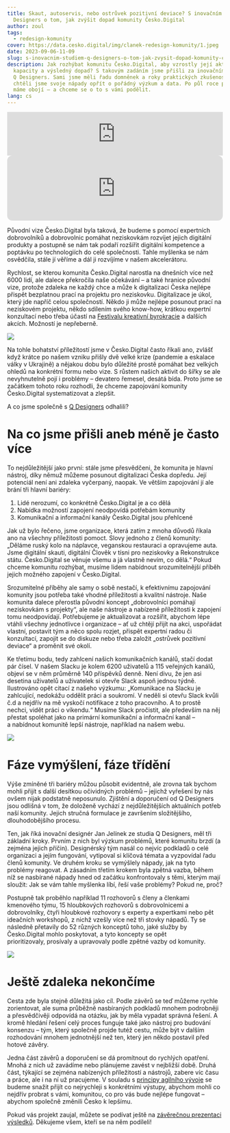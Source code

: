 ```yaml
---
title: Skaut, autoservis, nebo ostrůvek pozitivní deviace? S inovačním studiem Q
  Designers o tom, jak zvýšit dopad komunity Česko.Digital
author: zoul
tags:
  - redesign-komunity
cover: https://data.cesko.digital/img/clanek-redesign-komunity/1.jpeg
date: 2023-09-06-11-09
slug: s-inovacnim-studiem-q-designers-o-tom-jak-zvysit-dopad-komunity-cesko-digital
description: Jak rozhýbat komunitu Česko.Digital, aby vzrostly její aktivní
  kapacity a výsledný dopad? S takovým zadáním jsme přišli za inovačním studiem
  Q Designers. Sami jsme měli řadu domněnek a roky praktických zkušeností, ale
  chtěli jsme svoje nápady opřít o pořádný výzkum a data. Po půl roce práce teď
  máme obojí – a chceme se o to s vámi podělit.
lang: cs
---
```

<iframe src="https://podcasters.spotify.com/pod/show/poslouchatdigital/embed/episodes/S-inovanm-studiem-Q-Designers-o-tom--jak-zvit-dopad-komunity-esko-Digital-e287bfk" height="102px" width="100%" frameborder="0" scrolling="no"></iframe>

<iframe style="border-radius:12px" src="https://open.spotify.com/embed/episode/5nJvwl4X5MdMXJIaK6PoTf?utm_source=generator&theme=0" width="100%" height="152" frameBorder="0" allowfullscreen="" allow="autoplay; clipboard-write; encrypted-media; fullscreen; picture-in-picture" loading="lazy"></iframe>



Původní vize Česko.Digital byla taková, že budeme s pomocí expertních dobrovolníků a dobrovolnic pomáhat neziskovkám rozvíjet jejich digitální produkty a postupně se nám tak podaří rozšířit digitální kompetence a poptávku po technologiích do celé společnosti. Tahle myšlenka se nám osvědčila, stále jí věříme a dál ji rozvíjíme v našem akcelerátoru.

Rychlost, se kterou komunita Česko.Digital narostla na dnešních více než 6000 lidí, ale dalece překročila naše očekávání – a také hranice původní vize, protože zdaleka ne každý chce a může k digitalizaci Česka nejlépe přispět bezplatnou prací na projektu pro neziskovku. Digitalizace je úkol, který jde napříč celou společností. Někdo ji může nejlépe posunout prací na neziskovém projektu, někdo sdílením svého know-how, krátkou expertní konzultací nebo třeba účastí na [Festivalu kreativní byrokracie](https://blog.cesko.digital/2023/08/festival-kreativni-byrokracie-odvazni-urednici-a-inovace-pro-lepsi-stat) a dalších akcích. Možností je nepřeberně.

![](https://data.cesko.digital/img/clanek-redesign-komunity/3.jpeg)

Na tohle bohatství příležitostí jsme v Česko.Digital často říkali ano, zvlášť když krátce po našem vzniku přišly dvě velké krize (pandemie a eskalace války v Ukrajině) a nějakou dobu bylo důležité prostě pomáhat bez velkých ohledů na konkrétní formu nebo vize. S růstem našich aktivit do šířky se ale nevyhnutelně pojí i problémy – devatero řemesel, desátá bída. Proto jsme se začátkem tohoto roku rozhodli, že chceme zapojování komunity Česko.Digital systematizovat a zlepšit.

A co jsme společně s [Q Designers](https://www.qdesigners.co) odhalili?

# Na co jsme přišli aneb méně je často více

To nejdůležitější jako první: stále jsme přesvědčeni, že komunita je hlavní nástroj, díky němuž můžeme posunout digitalizaci Česka dopředu. Její potenciál není ani zdaleka vyčerpaný, naopak. Ve větším zapojování jí ale brání tři hlavní bariéry:

1. Lidé nerozumí, co konkrétně Česko.Digital je a co dělá
2. Nabídka možností zapojení neodpovídá potřebám komunity
3. Komunikační a informační kanály Česko.Digital jsou přehlcené

Jak už bylo řečeno, jsme organizace, která zatím z mnoha důvodů říkala ano na všechny příležitosti pomoct. Slovy jednoho z členů komunity: „Děláme ruský kolo na náplavce, veganskou restauraci a opravujeme auta. Jsme digitální skauti, digitální Člověk v tísni pro neziskovky a Rekonstrukce státu. Česko.Digital se věnuje všemu a já vlastně nevím, co dělá.“ Pokud chceme komunitu rozhýbat, musíme lidem nabídnout srozumitelnější příběh jejich možného zapojení v Česko.Digital.

Srozumitelné příběhy ale samy o sobě nestačí, k efektivnímu zapojování komunity jsou potřeba také vhodné příležitosti a kvalitní nástroje. Naše komunita dalece přerostla původní koncept „dobrovolníci pomáhají neziskovkám s projekty“, ale naše nástroje a nabízené příležitosti k zapojení tomu neodpovídají. Potřebujeme je aktualizovat a rozšířit, abychom lépe vtáhli všechny jednotlivce i organizace – ať už chtějí přijít na akci, uspořádat vlastní, postavit tým a něco spolu rozjet, přispět expertní radou či konzultací, zapojit se do diskuze nebo třeba založit „ostrůvek pozitivní deviace“ a proměnit své okolí.

Ke třetímu bodu, tedy zahlcení našich komunikačních kanálů, stačí dodat pár čísel. V našem Slacku je kolem 6200 uživatelů a 115 veřejných kanálů, objeví se v něm průměrně 140 příspěvků denně. Není divu, že jen asi desetina uživatelů a uživatelek si otevře Slack aspoň jednou týdně. Ilustrováno opět citací z našeho výzkumu: „Komunikace na Slacku je zahlcující, nedokážu oddělit práci a soukromí. V neděli si otevřu Slack kvůli č.d a nejdřív na mě vyskočí notifikace z toho pracovního. A to prostě nechci, vidět práci o víkendu.“ Musíme Slack pročistit, ale především na něj přestat spoléhat jako na primární komunikační a informační kanál – a nabídnout komunitě lepší nástroje, například na našem webu.

![](https://data.cesko.digital/img/clanek-redesign-komunity/2.jpeg)

# Fáze vymýšlení, fáze třídění

Výše zmíněné tři bariéry můžou působit evidentně, ale zrovna tak bychom mohli přijít s další desítkou očividných problémů – jejichž vyřešení by nás ovšem nijak podstatně neposunulo. Zjištění a doporučení od Q Designers jsou odlišná v tom, že doloženě vychází z nejdůležitějších aktuálních potřeb naší komunity. Jejich stručná formulace je završením složitějšího, dlouhodobějšího procesu.

Ten, jak říká inovační designér Jan Jelínek ze studia Q Designers, měl tři základní kroky. Prvním z nich byl výzkum problémů, které komunitu brzdí (a zejména jejich příčin). Designérský tým nasál co nejvíc podkladů o celé organizaci a jejím fungování, vytipoval si klíčová témata a vyzpovídal řadu členů komunity. Ve druhém kroku se vymýšlely nápady, jak na tyto problémy reagovat. A zásadním třetím krokem byla zpětná vazba, během níž se nasbírané nápady hned od začátku konfrontovaly s těmi, kterým mají sloužit: Jak se vám tahle myšlenka líbí, řeší vaše problémy? Pokud ne, proč?

Postupně tak proběhlo například 11 rozhovorů s členy a členkami kmenového týmu, 15 hloubkových rozhovorů s dobrovolnicemi a dobrovolníky, čtyři hloubkové rozhovory s experty a expertkami nebo pět ideačních workshopů, z nichž vzešly více než tři stovky nápadů. Ty se následně přetavily do 52 různých konceptů toho, jaké služby by Česko.Digital mohlo poskytovat, a tyto koncepty se opět prioritizovaly, prosívaly a upravovaly podle zpětné vazby od komunity.

![](https://data.cesko.digital/img/clanek-redesign-komunity/4.jpeg)

# Ještě zdaleka nekončíme

Cesta zde byla stejně důležitá jako cíl. Podle závěrů se teď můžeme rychle zorientovat, ale suma průběžně nasbíraných podkladů mnohem podrobněji a přesvědčivěji odpovídá na otázku, jak by měla vypadat správná řešení. A kromě hledání řešení celý proces funguje také jako nástroj pro budování konsenzu – tým, který společně projde tutéž cestu, může být v dalším rozhodování mnohem jednotnější než ten, který jen někdo postavil před hotové závěry.

Jedna část závěrů a doporučení se dá promítnout do rychlých opatření. Mnohá z nich už zavádíme nebo plánujeme zavést v nejbližší době. Druhá část, týkající se zejména nabízených příležitostí a nástrojů, zabere víc času a práce, ale i na ní už pracujeme. V souladu s [principy agilního vývoje](http://agilemanifesto.org) se budeme snažit přijít co nejrychleji s konkrétními výstupy, abychom mohli co nejdřív probrat s vámi, komunitou, co pro vás bude nejlépe fungovat – abychom společně změnili Česko k lepšímu.

Pokud vás projekt zaujal, můžete se podívat ještě na [závěrečnou prezentaci výsledků](https://cesko.digital/go/redesign). Děkujeme všem, kteří se na něm podíleli!